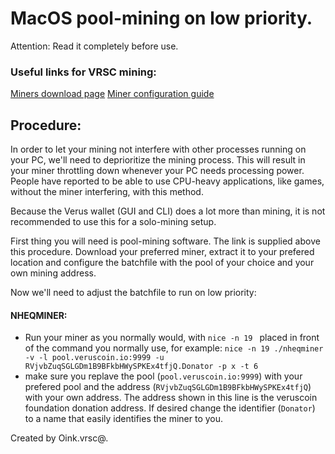 # MacOS pool-mining on low priority.
Attention: Read it completely before use.

### Useful links for VRSC mining:
[Miners download page](https://veruscoin.io/getVRSC.html)
[Miner configuration guide](#!faq-macos\mac-faq03-mining_guide.md)
## Procedure:
In order to let your mining not interfere with other processes running on your PC, we'll need to deprioritize the mining process. This will result in your miner throttling down whenever your PC needs processing power.
People have reported to be able to use CPU-heavy applications, like games, without the miner interfering, with this method.

Because the Verus wallet (GUI and CLI) does a lot more than mining, it is not recommended to use this for a solo-mining setup.

First thing you will need is pool-mining software. The link is supplied above this procedure. Download your preferred miner, extract it to your prefered location and configure the batchfile with the pool of your choice and your own mining address.

Now we'll need to adjust the batchfile to run on low priority:
#### NHEQMINER:
  - Run your miner as you normally would, with `nice -n 19 ` placed in front of the command you normally use,
    for example:
      `nice -n 19 ./nheqminer -v -l pool.veruscoin.io:9999 -u RVjvbZuqSGLGDm1B9BFkbHWySPKEx4tfjQ.Donator -p x -t 6`
  - make sure you replave the pool (`pool.veruscoin.io:9999`) with your prefered pool and the address
    (`RVjvbZuqSGLGDm1B9BFkbHWySPKEx4tfjQ`) with your own address. The address shown in this line is the veruscoin
    foundation donation address. If desired change the identifier (`Donator`) to a name that easily identifies the
    miner to you.

Created by Oink.vrsc@.
